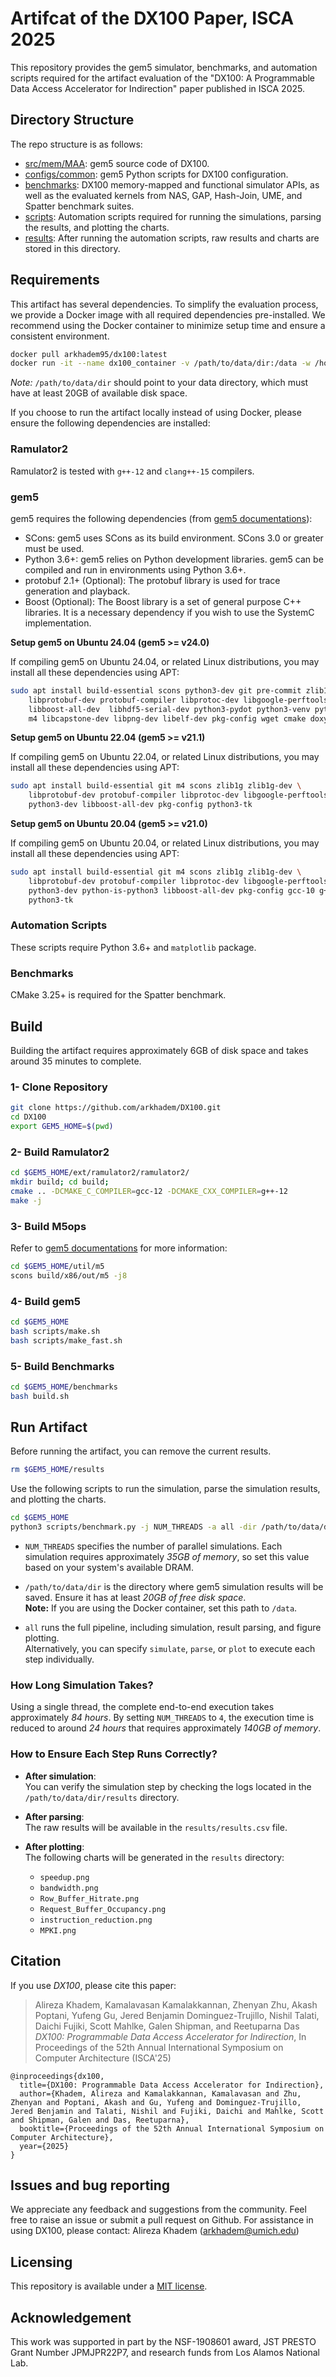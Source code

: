 # Artifcat of the DX100 Paper, ISCA 2025

This repository provides the gem5 simulator, benchmarks, and automation scripts required for the artifact evaluation of the "DX100: A Programmable Data Access Accelerator for Indirection" paper published in ISCA 2025.

## Directory Structure

The repo structure is as follows:
  - [src/mem/MAA](/src/mem/MAA/): gem5 source code of DX100.
  - [configs/common](/configs/common/): gem5 Python scripts for DX100 configuration.
  - [benchmarks](/benchmarks/): DX100 memory-mapped and functional simulator APIs, as well as the evaluated kernels from NAS, GAP, Hash-Join, UME, and Spatter benchmark suites.
  - [scripts](/scripts/): Automation scripts required for running the simulations, parsing the results, and plotting the charts.
  - [results](/results/): After running the automation scripts, raw results and charts are stored in this directory.

## Requirements

This artifact has several dependencies. To simplify the evaluation process, we provide a Docker image with all required dependencies pre-installed. We recommend using the Docker container to minimize setup time and ensure a consistent environment.

```bash
docker pull arkhadem95/dx100:latest
docker run -it --name dx100_container -v /path/to/data/dir:/data -w /home/ubuntu arkhadem95/dx100 bash
```

*Note:* `/path/to/data/dir` should point to your data directory, which must have at least 20GB of available disk space.

If you choose to run the artifact locally instead of using Docker, please ensure the following dependencies are installed:

### Ramulator2

Ramulator2 is tested with `g++-12` and `clang++-15` compilers.

### gem5

gem5 requires the following dependencies (from [gem5 documentations](https://www.gem5.org/documentation/general_docs/building)):

- SCons: gem5 uses SCons as its build environment. SCons 3.0 or greater must be used.
- Python 3.6+: gem5 relies on Python development libraries. gem5 can be compiled and run in environments using Python 3.6+.
- protobuf 2.1+ (Optional): The protobuf library is used for trace generation and playback.
- Boost (Optional): The Boost library is a set of general purpose C++ libraries. It is a necessary dependency if you wish to use the SystemC implementation.

**Setup gem5 on Ubuntu 24.04 (gem5 >= v24.0)**

If compiling gem5 on Ubuntu 24.04, or related Linux distributions, you may install all these dependencies using APT:

```bash
sudo apt install build-essential scons python3-dev git pre-commit zlib1g zlib1g-dev \
    libprotobuf-dev protobuf-compiler libprotoc-dev libgoogle-perftools-dev \
    libboost-all-dev  libhdf5-serial-dev python3-pydot python3-venv python3-tk mypy \
    m4 libcapstone-dev libpng-dev libelf-dev pkg-config wget cmake doxygen
```

**Setup gem5 on Ubuntu 22.04 (gem5 >= v21.1)**

If compiling gem5 on Ubuntu 22.04, or related Linux distributions, you may install all these dependencies using APT:

```bash
sudo apt install build-essential git m4 scons zlib1g zlib1g-dev \
    libprotobuf-dev protobuf-compiler libprotoc-dev libgoogle-perftools-dev \
    python3-dev libboost-all-dev pkg-config python3-tk
```

**Setup gem5 on Ubuntu 20.04 (gem5 >= v21.0)**

If compiling gem5 on Ubuntu 20.04, or related Linux distributions, you may install all these dependencies using APT:

```bash
sudo apt install build-essential git m4 scons zlib1g zlib1g-dev \
    libprotobuf-dev protobuf-compiler libprotoc-dev libgoogle-perftools-dev \
    python3-dev python-is-python3 libboost-all-dev pkg-config gcc-10 g++-10 \
    python3-tk
```

### Automation Scripts

These scripts require Python 3.6+ and `matplotlib` package.

### Benchmarks

CMake 3.25+ is required for the Spatter benchmark.

## Build

Building the artifact requires approximately 6GB of disk space and takes around 35 minutes to complete.

### 1- Clone Repository

```bash
git clone https://github.com/arkhadem/DX100.git
cd DX100
export GEM5_HOME=$(pwd)
```

### 2- Build Ramulator2

```bash
cd $GEM5_HOME/ext/ramulator2/ramulator2/
mkdir build; cd build;
cmake .. -DCMAKE_C_COMPILER=gcc-12 -DCMAKE_CXX_COMPILER=g++-12
make -j
```

### 3- Build M5ops

Refer to [gem5 documentations](https://www.gem5.org/documentation/general_docs/m5ops/) for more information:

```bash
cd $GEM5_HOME/util/m5
scons build/x86/out/m5 -j8
```

### 4- Build gem5

```bash
cd $GEM5_HOME
bash scripts/make.sh
bash scripts/make_fast.sh
```

### 5- Build Benchmarks

```bash
cd $GEM5_HOME/benchmarks
bash build.sh
```

## Run Artifact

Before running the artifact, you can remove the current results.

```bash
rm $GEM5_HOME/results
```

Use the following scripts to run the simulation, parse the simulation results, and plotting the charts.

```bash
cd $GEM5_HOME
python3 scripts/benchmark.py -j NUM_THREADS -a all -dir /path/to/data/dir
```

- `NUM_THREADS` specifies the number of parallel simulations. Each simulation requires approximately *35GB of memory*, so set this value based on your system's available DRAM.

- `/path/to/data/dir` is the directory where gem5 simulation results will be saved. Ensure it has at least *20GB of free disk space*.  
  **Note:** If you are using the Docker container, set this path to `/data`.

- `all` runs the full pipeline, including simulation, result parsing, and figure plotting.  
  Alternatively, you can specify `simulate`, `parse`, or `plot` to execute each step individually.

### How Long Simulation Takes?

Using a single thread, the complete end-to-end execution takes approximately *84 hours*. By setting `NUM_THREADS` to `4`, the execution time is reduced to around *24 hours* that requires approximately *140GB of memory*.

### How to Ensure Each Step Runs Correctly?

- **After simulation**:  
  You can verify the simulation step by checking the logs located in the `/path/to/data/dir/results` directory.

- **After parsing**:  
  The raw results will be available in the `results/results.csv` file.

- **After plotting**:  
  The following charts will be generated in the `results` directory:
  - `speedup.png`
  - `bandwidth.png`
  - `Row_Buffer_Hitrate.png`
  - `Request_Buffer_Occupancy.png`
  - `instruction_reduction.png`
  - `MPKI.png`

## Citation

If you use *DX100*, please cite this paper:

> Alireza Khadem, Kamalavasan Kamalakkannan, Zhenyan Zhu, Akash Poptani, Yufeng Gu, Jered Benjamin Dominguez-Trujillo, Nishil Talati, Daichi Fujiki, Scott Mahlke, Galen Shipman, and Reetuparna Das
> *DX100: Programmable Data Access Accelerator for Indirection*,
> In Proceedings of the 52th Annual International Symposium on Computer Architecture (ISCA'25)

```
@inproceedings{dx100,
  title={DX100: Programmable Data Access Accelerator for Indirection},
  author={Khadem, Alireza and Kamalakkannan, Kamalavasan and Zhu, Zhenyan and Poptani, Akash and Gu, Yufeng and Dominguez-Trujillo, Jered Benjamin and Talati, Nishil and Fujiki, Daichi and Mahlke, Scott and Shipman, Galen and Das, Reetuparna},
  booktitle={Proceedings of the 52th Annual International Symposium on Computer Architecture}, 
  year={2025}
}
```

## Issues and bug reporting

We appreciate any feedback and suggestions from the community.
Feel free to raise an issue or submit a pull request on Github.
For assistance in using DX100, please contact: Alireza Khadem (arkhadem@umich.edu)

## Licensing

This repository is available under a [MIT license](/LICENSE).

## Acknowledgement

This work was supported in part by the NSF-1908601 award, JST PRESTO Grant Number JPMJPR22P7, and research funds from Los Alamos National Lab.
